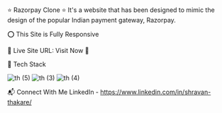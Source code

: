 ⭐ Razorpay Clone ⭐
It's a website that has been designed to mimic the design of the popular Indian payment gateway, Razorpay.

⭕ This Site is Fully Responsive


📌 Live Site URL: Visit Now 🚀

📌 Tech Stack

![th (5)](https://github.com/ShravanThakare/Razorpay-Clone/assets/108409480/029715a9-b5ac-40f3-a818-a169a3c8079f)
![th (3)](https://github.com/ShravanThakare/Razorpay-Clone/assets/108409480/f841d816-934b-40a8-822a-03e06990ec9a)
![th (4)](https://github.com/ShravanThakare/Razorpay-Clone/assets/108409480/80410c17-5f13-411e-a087-121503f0f530)





📬 Connect With Me
LinkedIn - https://www.linkedin.com/in/shravan-thakare/

